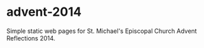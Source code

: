 advent-2014
===========

Simple static web pages for St. Michael's Episcopal Church Advent Reflections 2014.

